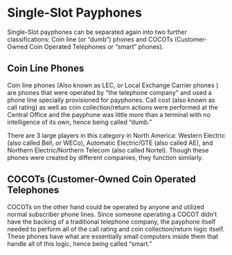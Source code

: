 
# Single-Slot Payphones

Single-Slot payphones can be separated again into two further classifications: Coin line (or “dumb”) phones and COCOTs (Customer-Owned Coin Operated Telephones or “smart” phones). 

## Coin Line Phones

Coin line phones (Also known as LEC, or Local Exchange Carrier phones ) are phones that were operated by “the telephone company” and used a phone line specially provisioned for payphones. Call cost (also known as call rating) as well as coin collection/return actions were performed at the Central Office and the payphone was little more than a terminal with no intelligence of its own, hence being called “dumb.” 

There are 3 large players in this category in North America: Western Electric (also called Bell, or WECo), Automatic Electric/GTE (also called AE), and Northern Electric/Northern Telecom (also called Nortel). Though these phones were created by different companies, they function similarly.

## COCOTs (Customer-Owned Coin Operated Telephones

COCOTs on the other hand could be operated by anyone and utilized normal subscriber phone lines. Since someone operating a COCOT didn’t have the backing of a traditional telephone company, the payphone itself needed to perform all of the call rating and coin collection/return logic itself. These phones have what are essentially small computers inside them that handle all of this logic, hence being called “smart.”

